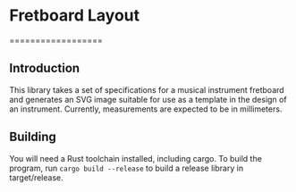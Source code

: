 # Fretboard Layout
==================
## Introduction
This library takes a set of specifications for a musical instrument fretboard
and generates an SVG image suitable for use as a template in the design of an
instrument. Currently, measurements are expected to be in millimeters.
## Building
You will need a Rust toolchain installed, including cargo. To build the program,
run ```cargo build --release``` to build a release library in target/release.
